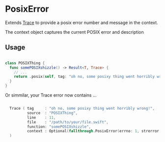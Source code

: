 # PosixError

Extends [Trace](https://github.com/SteveTrewick/Trace/tree/main) to provide a posix error number and message
in the context.

The context object captures the current POSIX error and description


## Usage

```swift

class POSIXThing {
  func somePOSIXshizzle() -> Result<T, Trace> {
    // ...
    return .posix(self, tag: "oh no, some posixy thing went horribly wrong!")
  }
}

```
Or simmilar, your Trace error now contains ...
```swift

  Trace ( tag     : "oh no, some posixy thing went horribly wrong!", 
          source  : "POSIXThing", 
          line    : 11, 
          file    : "/path/to/your/file.swift", 
          function: "somePOSIXshizzle", 
          context : Optional(fallthrough.PosixError(errno: 1, strerror: "Operation not permitted"))
  )
  
```



